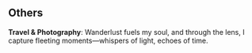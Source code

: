 ## Others

<strong>Travel & Photography</strong>: Wanderlust fuels my soul, and through the lens, I capture fleeting moments—whispers of light, echoes of time.

<html lang="en">
<head>
    <meta charset="UTF-8">
    <meta name="viewport" content="width=device-width, initial-scale=1.0">
    <title>Interactive Map with Image Gallery</title>
    <link rel="stylesheet" href="https://unpkg.com/leaflet/dist/leaflet.css" />
    <script src="https://unpkg.com/leaflet/dist/leaflet.js"></script>
    <script src="https://d3js.org/d3.v6.min.js"></script>
    <style>
        #map { width: 100%; height: 400px; position: relative; z-index: 1; }
        .popup-image {
            width: 30px;
            height: 30px;
            object-fit: cover;
            aspect-ratio: 1/1;
            border-radius: 5px;
            cursor: pointer;
            border: 2px solid white; /* White border */
        }
        .popup-text {
            font-size: 8px;
            font-weight: bold;
            color: black;
            text-shadow: -1px -1px 0 white, 1px -1px 0 white, -1px 1px 0 white, 1px 1px 0 white;
            text-align: center;
            padding: 1px 3px;
            border-radius: 3px;
            position: absolute;
            transform: translateY(-15px) translateX(-32px);
        }
        .popup-text-only {
            font-size: 8px;
            font-weight: bold;
            color: black;
            text-shadow: -1px -1px 0 white, 1px -1px 0 white, -1px 1px 0 white, 1px 1px 0 white;
            text-align: center;
            padding: 1px 3px;
            border-radius: 3px;
            position: absolute;
            transform: translateY(10px) translateX(30px);
        }
        .gallery-popup {
            display: none;
            position: fixed;
            top: 50%;
            left: 50%;
            transform: translate(-50%, -50%);
            background: rgba(0, 0, 0, 0.8);
            padding: 20px;
            border-radius: 10px;
            z-index: 10000;
            box-shadow: 0 4px 10px rgba(0, 0, 0, 0.5);
            text-align: center;
        }
        .gallery-popup img {
            max-width: 800px;
            max-height: 800px;
            object-fit: contain;
            border-radius: 10px;
        }
        .close-btn, .prev-btn, .next-btn {
            position: absolute;
            color: white;
            font-size: 20px;
            cursor: pointer;
        }
        .close-btn { top: 10px; right: 20px; }
        .prev-btn { top: 50%; left: 20px; transform: translateY(-50%); }
        .next-btn { top: 50%; right: 20px; transform: translateY(-50%); }
    </style>
</head>
<body>

<div id="map"></div>
<div class="gallery-popup" id="gallery-popup">
    <span class="close-btn" onclick="closeGallery()">×</span>
    <span class="prev-btn" onclick="prevImage()">❮</span>
    <img id="gallery-img" src="" alt="Gallery Image">
    <span class="next-btn" onclick="nextImage()">❯</span>
</div>

<script>
    var map = L.map('map').setView([35, 40], 3.4);

    L.tileLayer('https://{s}.tile.openstreetmap.org/{z}/{x}/{y}.png', {
        attribution: '&copy; OpenStreetMap contributors'
    }).addTo(map);

    // Mapping non-English names to English
    var countryNameMapping = {
        "États-Unis": "United States of America",
        "Deutschland": "Germany",
        "España": "Spain",
        "Brasil": "Brazil",
        "Россия": "Russia",
        "中国": "China",
        "日本": "Japan",
        "대한민국": "South Korea",
        "المملكة العربية السعودية": "Saudi Arabia",
        "Italia": "Italy",
        "भारत": "India",
        "الإمارات العربية المتحدة": "United Arab Emirates",
        "Türkiye": "Turkey",
        "México": "Mexico",
        "United Kingdom": "United Kingdom", // Already correct
        "France": "France" // Already correct
    };

    // List of visited countries
    var visitedList = {
        "United States of America": ["New York"],
        "France": ["Paris"],
        "China": ["Beijing"],
        "Sri Lanka": ["Colombo", "Mirissa", "Ella", "Kandy", "Galle"],
        "Australia": ["Sydney", "Melbourne"],
        "Mexico": ["Mexico City", "Guanajuato"],
        "Italy": ["Rome", "Venice", "Florence"],
        "Spain": ["Barcelona", "Madrid"],
        "Greece": ["Athens", "Santorini"],
        "Turkey": ["Istanbul"],
        "United Arab Emirates": ["Dubai"],
        "Oman": ["Muscat"],
        "Andorra": ["Andorra la Vella"],
        "Canada": ["Vancouver"],
        "Bahrain": ["Manama"],
        "Austria": ["Vienna"],
        "Hungary": ["Budapest"],
        "Slovakia": ["Bratislava"],
        "Morocco": ["Marrakesh", "Casablanca", "Tangier", "Merzouga", "Chefchaouen", "Fez"],
        "Egypt": ["Cairo", "Luxor", "Aswan"],
        "Saudi Arabia": ["Jeddah"],
        "Switzerland": ["Geneva", "Interlaken"],
        "Vatican City": ["Vatican City"],
        "Vietnam": ["Hanoi"],
    };

    // Load real country borders from GeoJSON (Only draw visited countries)
    fetch("https://raw.githubusercontent.com/johan/world.geo.json/master/countries.geo.json")
        .then(response => response.json())
        .then(data => {
            L.geoJSON(data, {
                filter: function (feature) {
                    let countryName = feature.properties.name;
                    // Convert to English if needed
                    if (countryNameMapping[countryName]) {
                        countryName = countryNameMapping[countryName];
                    }
                    return visitedList.hasOwnProperty(countryName);
                },
                style: function (feature) {
                    return { color: "#008000", weight: 2, fillOpacity: 0.3 };  // Green for visited
                },
                onEachFeature: function (feature, layer) {
                    let countryName = feature.properties.name;
                    // Convert to English if needed
                    if (countryNameMapping[countryName]) {
                        countryName = countryNameMapping[countryName];
                    }
                    layer.bindTooltip(countryName, { permanent: false, direction: "auto" });
                }
            }).addTo(map);
        });

    var cities = [
        // Europe
        { name: "Paris", coords: [48.8566, 2.3522], zoomLevel: 3 },
        { name: "Istanbul", coords: [41.015137, 28.979530], zoomLevel: 2 },
        { name: "Vienna", coords: [48.1236, 16.2148], zoomLevel: 2 },
        { name: "Budapest", coords: [47.497913, 19.040236], zoomLevel: 2 },
        { name: "Bratislava", coords: [48.1486, 17.1077], zoomLevel: 5 },
        { name: "Barcelona", coords: [41.3874, 2.1686], zoomLevel: 2 },
        { name: "Madrid", coords: [40.4167, -3.7033], zoomLevel: 3 },
        { name: "Andorra", coords: [42.5063, 1.5218], zoomLevel: 5 },
        { name: "Athens", coords: [37.9838, 23.7275], zoomLevel: 5 },
        { name: "Santorini", coords: [36.3932, 25.4615], zoomLevel: 2 },
        // America
        { name: "San Francisco", coords: [37.7749, -122.4194], zoomLevel: 2 },
        { name: "Los Angeles", coords: [34.0522, -118.2436], zoomLevel: 2 },
        { name: "New York", coords: [40.7128, -74.0060], zoomLevel: 2 },
        { name: "Boston", coords: [42.3555, -71.0565], zoomLevel: 2 },
        { name: "Philadelphia", coords: [39.9526, -75.1652], zoomLevel: 2 },
        { name: "Mexico City", coords: [19.4326, -99.1332], zoomLevel: 3 },
        { name: "Guanajuato", coords: [21.0190, -101.2574], zoomLevel: 2 },
        { name: "Vancouver", coords: [49.2827, -123.1207], zoomLevel: 2 },
        // China
        { name: "Tibet", coords: [29.6472, 91.1174], zoomLevel: 2 },
        { name: "Sichuan", coords: [30.6509, 104.0757], zoomLevel: 2 },
        { name: "Beijing", coords: [39.9042, 116.4074], zoomLevel: 2 },
        { name: "Fujian", coords: [26.0998, 119.2966], zoomLevel: 2 },
        { name: "Tianjin", coords: [39.0851, 117.1994], zoomLevel: 2 },
        { name: "Hebei", coords: [38.0360, 114.4698], zoomLevel: 2 },
        { name: "Hunan", coords: [28.1142, 112.9833], zoomLevel: 2 },
        { name: "Guangdong", coords: [23.3417, 113.4244], zoomLevel: 2 },
        { name: "Gansu", coords: [36.0594, 103.8263], zoomLevel: 2 },
        { name: "Jilin", coords: [43.8378, 126.5494], zoomLevel: 2 },
        { name: "Liaoning", coords: [41.8357, 123.4291], zoomLevel: 2 },
        { name: "Qinghai", coords: [35.7452, 96.1345], zoomLevel: 2 },
        { name: "Shaanxi", coords: [35.1917, 108.8701], zoomLevel: 2 },
        { name: "Shandong", coords: [36.6683, 117.0204], zoomLevel: 2 },
        { name: "Shanxi", coords: [37.8722, 112.5627], zoomLevel: 2 },
        { name: "Yunnan", coords: [25.0453, 102.7097], zoomLevel: 2 },
        { name: "Shanghai", coords: [31.2304, 121.4737], zoomLevel: 2 },
        { name: "Hong Kong", coords: [22.3193, 114.1694], zoomLevel: 2 },
        // Asia
        { name: "Hanoi", coords: [21.0278, 105.8342], zoomLevel: 2 },
        { name: "Ella", coords: [6.8667, 81.0466], zoomLevel: 3 },
        { name: "Sigiriya", coords: [7.9570, 80.7603], zoomLevel: 2 },
        { name: "Colombo", coords: [6.9271, 79.8612], zoomLevel: 2 },
        { name: "Muscat", coords: [23.5880, 58.3829], zoomLevel: 2 },
        { name: "Jeddah", coords: [21.5292, 39.1611], zoomLevel: 2 },
        // Africa
        { name: "Cairo", coords: [30.0444, 31.2357], zoomLevel: 3 },
        { name: "Aswan", coords: [24.0889, 32.8998], zoomLevel: 2 },
        { name: "Luxor", coords: [25.6872, 32.6396], zoomLevel: 3 },
        { name: "Merzouga", coords: [31.0802, -4.0134], zoomLevel: 2 },
        { name: "Marrakesh", coords: [31.6225, -7.9898], zoomLevel: 5 },
        { name: "Tangier", coords: [35.7595, -5.8340], zoomLevel: 3 },
        { name: "Fez", coords: [34.0181, -5.0078], zoomLevel: 5 },
        { name: "Chefchaouen", coords: [35.1688, -5.2684], zoomLevel: 5 },
        { name: "Casablanca", coords: [33.5731, -7.5898], zoomLevel: 5 },
    ];

    var cityImages = {
        "Paris": [
            "https://story-vl.s3.us-east-1.amazonaws.com/map/paris0.jpg",
            "https://story-vl.s3.us-east-1.amazonaws.com/map/paris1.JPG",
            "https://story-vl.s3.us-east-1.amazonaws.com/map/paris2.JPG"
        ],
        "Istanbul": [
            "https://story-vl.s3.us-east-1.amazonaws.com/map/istanbul0.JPG",
            "https://story-vl.s3.us-east-1.amazonaws.com/map/istanbul1.JPG",
            "https://story-vl.s3.us-east-1.amazonaws.com/map/istanbul2.JPG",
            "https://story-vl.s3.us-east-1.amazonaws.com/map/istanbul3.JPG",
            "https://story-vl.s3.us-east-1.amazonaws.com/map/istanbul4.JPG",
        ],
        "Vienna": [
            "https://story-vl.s3.us-east-1.amazonaws.com/map/vienna0.JPG",
        ],
        "Budapest": [
            "https://story-vl.s3.us-east-1.amazonaws.com/map/budapest0.JPG",
            "https://story-vl.s3.us-east-1.amazonaws.com/map/budapest1.jpg"
        ],
        "Barcelona": [
            "https://story-vl.s3.us-east-1.amazonaws.com/map/barcelona0.JPG",
            "https://story-vl.s3.us-east-1.amazonaws.com/map/barcelona1.JPG",
            "https://story-vl.s3.us-east-1.amazonaws.com/map/barcelona2.JPG",
            "https://story-vl.s3.us-east-1.amazonaws.com/map/barcelona3.JPG",
            "https://story-vl.s3.us-east-1.amazonaws.com/map/barcelona4.JPG",
        ],
        "Madrid": [
            "https://story-vl.s3.us-east-1.amazonaws.com/map/madrid0.JPG",
        ],
        "Muscat": [
            "https://story-vl.s3.us-east-1.amazonaws.com/map/muscat0.JPG",
        ],
        "Andorra": [
            "https://story-vl.s3.us-east-1.amazonaws.com/map/andorra0.JPG",
        ],
        "Athens": [
            "https://story-vl.s3.us-east-1.amazonaws.com/map/athens0.JPG",
            "https://story-vl.s3.us-east-1.amazonaws.com/map/athens1.JPG",
        ],
        "Santorini": [
            "https://story-vl.s3.us-east-1.amazonaws.com/map/santorini0.JPG",
            "https://story-vl.s3.us-east-1.amazonaws.com/map/santorini1.JPG",
        ],
        "Vancouver": [
           "https://story-vl.s3.us-east-1.amazonaws.com/map/vancouver0.JPG",
           "https://story-vl.s3.us-east-1.amazonaws.com/map/vancouver1.JPG",
           "https://story-vl.s3.us-east-1.amazonaws.com/map/vancouver2.JPG",
        ],
        "Tibet": [
            "https://story-vl.s3.us-east-1.amazonaws.com/map/tibet1.JPG",
            "https://story-vl.s3.us-east-1.amazonaws.com/map/tibet0.JPG",
        ],
        "Sichuan": [
            "https://story-vl.s3.us-east-1.amazonaws.com/map/sichuan0.JPG",
            "https://story-vl.s3.us-east-1.amazonaws.com/map/sichuan1.JPG",
        ],
        "Hanoi": [
            "https://story-vl.s3.us-east-1.amazonaws.com/map/hanoi1.JPG",
            "https://story-vl.s3.us-east-1.amazonaws.com/map/hanoi2.JPG",
            "https://story-vl.s3.us-east-1.amazonaws.com/map/hanoi3.JPG",
        ],
        "Merzouga": [
            "https://story-vl.s3.us-east-1.amazonaws.com/map/merzouga0.JPG",
        ],
        "Marrakesh": [
            "https://story-vl.s3.us-east-1.amazonaws.com/map/marrakesh0.jpg",
        ],
        "Tangier": [
            "https://story-vl.s3.us-east-1.amazonaws.com/map/tangier0.JPG",
            "https://story-vl.s3.us-east-1.amazonaws.com/map/tangier1.JPG",
        ],
        "Fez": [
            "https://story-vl.s3.us-east-1.amazonaws.com/map/fes0.JPG",
        ],
        "Chefchaouen": [
            "https://story-vl.s3.us-east-1.amazonaws.com/map/chefchaouen0.JPG",
            "https://story-vl.s3.us-east-1.amazonaws.com/map/chefchaouen1.JPG",
        ],
    };

    var currentCity = "";
    var currentImageIndex = 0;

    function openGallery(city) {
        if (cityImages[city]) {
            currentCity = city;
            currentImageIndex = 0;
            document.getElementById("gallery-img").src = cityImages[city][currentImageIndex];
            document.getElementById("gallery-popup").style.display = "block";
        }
    }

    function closeGallery() {
        document.getElementById("gallery-popup").style.display = "none";
    }

    function nextImage() {
        if (currentCity && cityImages[currentCity]) {
            currentImageIndex = (currentImageIndex + 1) % cityImages[currentCity].length;
            document.getElementById("gallery-img").src = cityImages[currentCity][currentImageIndex];
        }
    }

    function prevImage() {
        if (currentCity && cityImages[currentCity]) {
            currentImageIndex = (currentImageIndex - 1 + cityImages[currentCity].length) % cityImages[currentCity].length;
            document.getElementById("gallery-img").src = cityImages[currentCity][currentImageIndex];
        }
    }

    var markers = [];

    function updateCityMarkers() {
        markers.forEach(marker => map.removeLayer(marker)); // Remove old markers
        markers = [];

        var currentZoom = map.getZoom();

        cities.forEach(city => {
            if (currentZoom >= city.zoomLevel){
                if (cityImages.hasOwnProperty(city.name) && cityImages[city.name].length > 0) {
                    var icon = L.divIcon({
                        className: "custom-icon",
                        html: `<div class='custom-popup'>
                                  <img class='popup-image' src='${cityImages[city.name][0]}' data-city='${city.name}' />
                                  <span class='popup-text'>${city.name}</span>
                               </div>`,
                        iconSize: [100, 100],
                        iconAnchor: [50, 20]
                    });
                }
                else{
                    var icon = L.divIcon({
                        className: "custom-icon",
                        html: `<div class='custom-popup'>
                                  <span class='popup-text-only'>${city.name}</span>
                               </div>`,
                        iconSize: [100, 100],
                        iconAnchor: [50, 20]
                    });
                }
                var marker = L.marker(city.coords, {icon: icon}).addTo(map);
                markers.push(marker);
            }
        });
    }

    map.on("zoomend", updateCityMarkers);
    updateCityMarkers();

    document.body.addEventListener("click", function (event) {
        if (event.target.classList.contains("popup-image")) {
            var city = event.target.getAttribute("data-city");
            openGallery(city);
        }
    });

</script>

</body>
</html>

